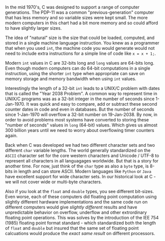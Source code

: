 In the mid 1970's, C was designed to support a range of computer generations.  The PDP-11
was a common "previous-generation" computer that has less memory and so variable sizes were kept small.
The more modern computers in this chart had a bit more memory and so could afford to have slightly larger
sizes.  

The idea of "natural" size is the size that could be loaded, computed, and stored in a single
machine language instruction.  You knew as a programmer that when you used `int`, the machine code you would
generate would not need to include extra instructions for a simple line of code like `x = x + 1;`.

Modern `int` values in C are 32-bits long and `long` values are 64-bits long.  Even though modern computers can
do 64-bit computations in a single instruction, using the shorter `int` type when appropriate
can save on memory storage and memory bandwidth when using `int` values.

Interestingly the length of a 32-bit `int` leads to a UNIX/C problem with dates that is called the
"Year 2038 Problem".  A common way to represent time in UNIX/C programs was as a 32-bit integer
in the number of seconds since 1-Jan-1970.  It was quick and easy to compare, add or subtract these
second counter dates in code and even in databases.   But the number of seconds since 1-Jan-1970
will overflow a 32-bit number on 19-Jan-2038.   By now, in order to avoid problems most systems
have converted to storing these "number of seconds" values in `long` (64-bit) values.   Which gives
us almost 300 billion years until we need to worry about overflowing timer counters again.

Back when C was developed we had two different character sets and two different `char`
variable lengths.  The world generally standardized on the `ASCII` character set for the core western
characters and Unicode / UTF-8 to represent all characters in all languagages worldwide.  But that is
a story for another time.  For now, just think of the `char` type as also a `byte` type, is 8-bits in length
and can store ASCII.  Modern languages like `Python` or `Java` have excellent support
for wide character sets.  In our historical look at C - we will not cover wide or multi-byte characters.

Also if you look at the `float` and `double` types, you see different bit-sizes.  Even worse, each of
these computers did floating point computation using slightly different hardware implementations and
the same code run on different computers would give *slightly different* results and have unpredictable behavior
on overflow, underflow and other extrordinary floating point operations.  This was solves by the introduction
of the IEE 754 (1985) floating point format standard - which standardized both the length of `float` and `double`
but insured that the same set of floating point calcuations would produce the *exact same result* on different
processors.

